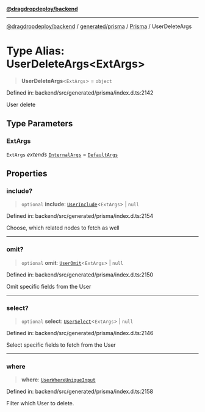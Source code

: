 [**@dragdropdeploy/backend**](../../../../../README.md)

***

[@dragdropdeploy/backend](../../../../../README.md) / [generated/prisma](../../../README.md) / [Prisma](../README.md) / UserDeleteArgs

# Type Alias: UserDeleteArgs\<ExtArgs\>

> **UserDeleteArgs**\<`ExtArgs`\> = `object`

Defined in: backend/src/generated/prisma/index.d.ts:2142

User delete

## Type Parameters

### ExtArgs

`ExtArgs` *extends* [`InternalArgs`](../../../runtime/library/type-aliases/InternalArgs.md) = [`DefaultArgs`](../../../runtime/library/type-aliases/DefaultArgs.md)

## Properties

### include?

> `optional` **include**: [`UserInclude`](UserInclude.md)\<`ExtArgs`\> \| `null`

Defined in: backend/src/generated/prisma/index.d.ts:2154

Choose, which related nodes to fetch as well

***

### omit?

> `optional` **omit**: [`UserOmit`](UserOmit.md)\<`ExtArgs`\> \| `null`

Defined in: backend/src/generated/prisma/index.d.ts:2150

Omit specific fields from the User

***

### select?

> `optional` **select**: [`UserSelect`](UserSelect.md)\<`ExtArgs`\> \| `null`

Defined in: backend/src/generated/prisma/index.d.ts:2146

Select specific fields to fetch from the User

***

### where

> **where**: [`UserWhereUniqueInput`](UserWhereUniqueInput.md)

Defined in: backend/src/generated/prisma/index.d.ts:2158

Filter which User to delete.
